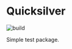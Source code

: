 # Quicksilver

![build](https://github.com/QuicksilverMachine/quicksilver/workflows/Build/badge.svg)

Simple test package.

